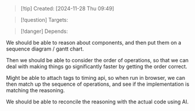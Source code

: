 
>[!tip] Created: [2024-11-28 Thu 09:49]

>[!question] Targets: 

>[!danger] Depends: 

We should be able to reason about components, and then put them on a sequence diagram / gantt chart.

Then we should be able to consider the order of operations, so that we can deal with making things go significantly faster by getting the order correct.

Might be able to attach tags to timing api, so when run in browser, we can then match up the sequence of operations, and see if the implementation is matching the reasoning.

We should be able to reconcile the reasoning with the actual code using AI.